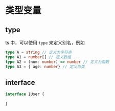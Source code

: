 # 类型变量

## type

ts 中，可以使用 `type` 来定义别名，例如

```ts
type A = string // 定义为字符串
type A1 = number[] // 定义数组
type A2 = (num: number) => number // 定义为函数
type A3 = { age: number} // 定义为类
```

## interface

```ts
interface IUser {
	
}
```